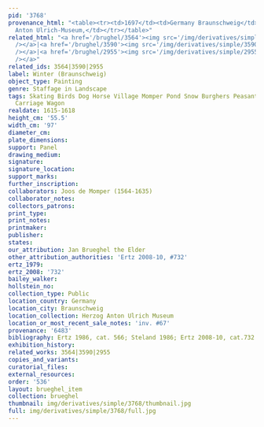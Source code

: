 ```yaml
---
pid: '3768'
provenance_html: "<table><tr><td>1697</td><td>Germany Braunschweig</td><td>Herzog
  Anton Ulrich-Museum,</td></tr></table>"
related_html: "<a href='/brughel/3564'><img src='/img/derivatives/simple/3564/thumbnail.jpg'
  /></a>|<a href='/brughel/3590'><img src='/img/derivatives/simple/3590/thumbnail.jpg'
  /></a>|<a href='/brughel/2955'><img src='/img/derivatives/simple/2955/thumbnail.jpg'
  /></a>"
related_ids: 3564|3590|2955
label: Winter (Braunschweig)
object_type: Painting
genre: Staffage in Landscape
tags: Skating Birds Dog Horse Village Momper Pond Snow Burghers Peasants Landscape
  Carriage Wagon
realdate: 1615-1618
height_cm: '55.5'
width_cm: '97'
diameter_cm: 
plate_dimensions: 
support: Panel
drawing_medium: 
signature: 
signature_location: 
support_marks: 
further_inscription: 
collaborators: Joos de Momper (1564-1635)
collaborator_notes: 
collectors_patrons: 
print_type: 
print_notes: 
printmaker: 
publisher: 
states: 
our_attribution: Jan Brueghel the Elder
other_attribution_authorities: 'Ertz 2008-10, #732'
ertz_1979: 
ertz_2008: '732'
bailey_walker: 
hollstein_no: 
collection_type: Public
location_country: Germany
location_city: Braunschweig
location_collection: Herzog Anton Ulrich Museum
location_or_most_recent_sale_notes: 'inv. #67'
provenance: '6483'
bibliography: Ertz 1986, cat. 566; Steland 1986; Ertz 2008-10, cat.732
exhibition_history: 
related_works: 3564|3590|2955
copies_and_variants: 
curatorial_files: 
external_resources: 
order: '536'
layout: brueghel_item
collection: brueghel
thumbnail: img/derivatives/simple/3768/thumbnail.jpg
full: img/derivatives/simple/3768/full.jpg
---
```

